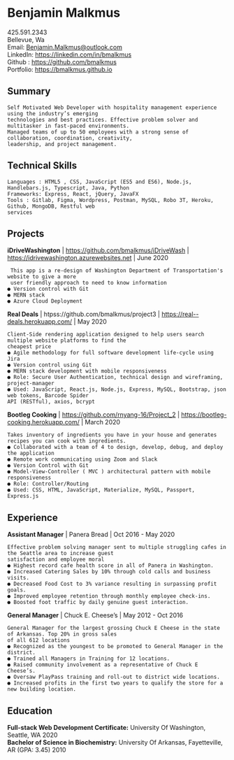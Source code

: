 # Benjamin Malkmus
425.591.2343 <br>
Bellevue, Wa <br>
Email: Benjamin.Malkmus@outlook.com <br> 
LinkedIn: https://linkedin.com/in/bmalkmus <br>
Github : https://github.com/bmalkmus <br> 
Portfolio: https://bmalkmus.github.io
## Summary	

```
Self Motivated Web Developer with hospitality management experience using the industry’s emerging
technologies and best practices. Effective problem solver and multitasker in fast-paced environments.
Managed teams of up to 50 employees with a strong sense of collaboration, coordination, creativity,
leadership, and project management.
```
## Technical	 Skills	

```
Languages : HTML5 , CSS, JavaScript (ES5 and ES6), Node.js, Handlebars.js, Typescript, Java, Python
Frameworks: Express, React, jQuery, JavaFX
Tools : Gitlab, Figma, Wordpress, Postman, MySQL, Robo 3T, Heroku, Github, MongoDB, Restful web
services
```
## Projects	

 **iDriveWashington** | https://github.com/bmalkmus/iDriveWash | https://idrivewashington.azurewebsites.net | June 2020
```
 This app is a re-design of Washington Department of Transportation's website to give a more
 user friendly approach to need to know information
● Version control with Git
● MERN stack
● Azure Cloud Deployment
```
 **Real Deals** | htpss://github.com/bmalkmus/project3 | https://real--deals.herokuapp.com/ | May 2020
```
Client-Side rendering application designed to help users search multiple website platforms to find the
cheapest price
● Agile methodology for full software development life-cycle using Jira
● Version control using Git
● MERN stack development with mobile responsiveness
● Role: Secure User Authentication, technical design and wireframing, project-manager
● Used: JavaScript, React.js, Node.js, Express, MySQL, Bootstrap, json web tokens, Barcode Spider
API (RESTful), axios, bcrypt
```
 **Bootleg Cooking** | https://github.com/rnyang-16/Project_2 | https://bootleg-cooking.herokuapp.com/ | March 2020
```
Takes inventory of ingredients you have in your house and generates recipes you can cook with ingredients.
● Collaborated with a team of 4 to design, develop, debug, and deploy the application
● Remote work communicating using Zoom and Slack
● Version Control with Git
● Model-View-Controller ( MVC ) architectural pattern with mobile responsiveness
● Role: Controller/Routing
● Used: CSS, HTML, JavaScript, Materialize, MySQL, Passport, Express.js
```

## Experience	

**Assistant Manager** | Panera Bread | Oct 2016 - May 2020
```
Effective problem solving manager sent to multiple struggling cafes in the Seattle area to increase guest
satisfaction and employee moral
● Highest record cafe health score in all of Panera in Washington.
● Increased Catering Sales by 10% through cold calls and business visits.
● Decreased Food Cost to 3% variance resulting in surpassing profit goals.
● Improved employee retention through monthly employee check-ins.
● Boosted foot traffic by daily genuine guest interaction.
```
**General Manager** | Chuck E. Cheese’s | May 2012 - Oct 2016
```
General Manager for the largest grossing Chuck E Cheese in the state of Arkansas. Top 20% in gross sales
of all 612 locations
● Recognized as the youngest to be promoted to General Manager in the district.
● Trained all Managers in Training for 12 locations.
● Raised community involvement as a representative of Chuck E Cheese’s.
● Oversaw PlayPass training and roll-out to district wide locations.
● Increased profits in the first two years to qualify the store for a new building location.
```
## Education	

**Full-stack Web Development Certificate:** University Of Washington, Seattle, WA 2020 <br>
**Bachelor of Science in Biochemistry:** University Of Arkansas, Fayetteville, AR (GPA: 3.45) 2010
